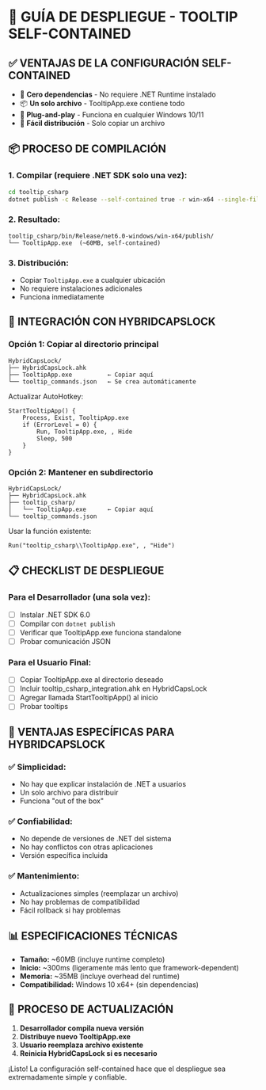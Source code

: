 # 🚀 GUÍA DE DESPLIEGUE - TOOLTIP SELF-CONTAINED

## ✅ **VENTAJAS DE LA CONFIGURACIÓN SELF-CONTAINED**

- 🎯 **Cero dependencias** - No requiere .NET Runtime instalado
- 📦 **Un solo archivo** - TooltipApp.exe contiene todo
- 🔧 **Plug-and-play** - Funciona en cualquier Windows 10/11
- 🚀 **Fácil distribución** - Solo copiar un archivo

## 📦 **PROCESO DE COMPILACIÓN**

### **1. Compilar (requiere .NET SDK solo una vez):**
```bash
cd tooltip_csharp
dotnet publish -c Release --self-contained true -r win-x64 --single-file
```

### **2. Resultado:**
```
tooltip_csharp/bin/Release/net6.0-windows/win-x64/publish/
└── TooltipApp.exe  (~60MB, self-contained)
```

### **3. Distribución:**
- Copiar `TooltipApp.exe` a cualquier ubicación
- No requiere instalaciones adicionales
- Funciona inmediatamente

## 🔧 **INTEGRACIÓN CON HYBRIDCAPSLOCK**

### **Opción 1: Copiar al directorio principal**
```
HybridCapsLock/
├── HybridCapsLock.ahk
├── TooltipApp.exe          ← Copiar aquí
└── tooltip_commands.json   ← Se crea automáticamente
```

Actualizar AutoHotkey:
```autohotkey
StartTooltipApp() {
    Process, Exist, TooltipApp.exe
    if (ErrorLevel = 0) {
        Run, TooltipApp.exe, , Hide
        Sleep, 500
    }
}
```

### **Opción 2: Mantener en subdirectorio**
```
HybridCapsLock/
├── HybridCapsLock.ahk
├── tooltip_csharp/
│   └── TooltipApp.exe      ← Copiar aquí
└── tooltip_commands.json
```

Usar la función existente:
```autohotkey
Run("tooltip_csharp\\TooltipApp.exe", , "Hide")
```

## 📋 **CHECKLIST DE DESPLIEGUE**

### **Para el Desarrollador (una sola vez):**
- [ ] Instalar .NET SDK 6.0
- [ ] Compilar con `dotnet publish`
- [ ] Verificar que TooltipApp.exe funciona standalone
- [ ] Probar comunicación JSON

### **Para el Usuario Final:**
- [ ] Copiar TooltipApp.exe al directorio deseado
- [ ] Incluir tooltip_csharp_integration.ahk en HybridCapsLock
- [ ] Agregar llamada StartTooltipApp() al inicio
- [ ] Probar tooltips

## 🎯 **VENTAJAS ESPECÍFICAS PARA HYBRIDCAPSLOCK**

### **✅ Simplicidad:**
- No hay que explicar instalación de .NET a usuarios
- Un solo archivo para distribuir
- Funciona "out of the box"

### **✅ Confiabilidad:**
- No depende de versiones de .NET del sistema
- No hay conflictos con otras aplicaciones
- Versión específica incluida

### **✅ Mantenimiento:**
- Actualizaciones simples (reemplazar un archivo)
- No hay problemas de compatibilidad
- Fácil rollback si hay problemas

## 📊 **ESPECIFICACIONES TÉCNICAS**

- **Tamaño:** ~60MB (incluye runtime completo)
- **Inicio:** ~300ms (ligeramente más lento que framework-dependent)
- **Memoria:** ~35MB (incluye overhead del runtime)
- **Compatibilidad:** Windows 10 x64+ (sin dependencias)

## 🔄 **PROCESO DE ACTUALIZACIÓN**

1. **Desarrollador compila nueva versión**
2. **Distribuye nuevo TooltipApp.exe**
3. **Usuario reemplaza archivo existente**
4. **Reinicia HybridCapsLock si es necesario**

¡Listo! La configuración self-contained hace que el despliegue sea extremadamente simple y confiable.